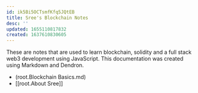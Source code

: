 ```yaml
---
id: ik5Bi5OCTsmfKfq5JQtEB
title: Sree's Blockchain Notes
desc: ''
updated: 1655110817832
created: 1637610830605
---
```

 
These are notes that are used to learn blockchain, solidity and a full stack web3 development using JavaScript. This documentation was created using Markdown and Dendron. 

- (root.Blockchain Basics.md)
- [[root.About Sree]]
